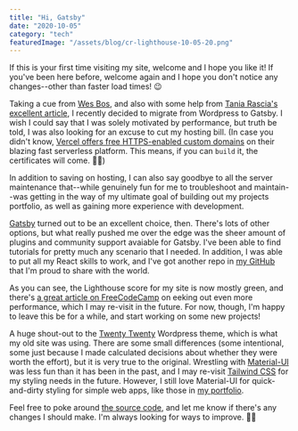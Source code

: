 ```yaml
---
title: "Hi, Gatsby"
date: "2020-10-05"
category: "tech"
featuredImage: "/assets/blog/cr-lighthouse-10-05-20.png"
---
```


If this is your first time visiting my site, welcome and I hope you like it! If you've been here before, welcome again and I hope you don't notice any changes--other than faster load times! 😉

Taking a cue from [Wes Bos](https://wesbos.com/new-wesbos-website/), and also with some help from [Tania Rascia's excellent article](https://www.gatsbyjs.com/blog/2019-03-21-migrating-from-wordpress-to-gatsby/), I recently decided to migrate from Wordpress to Gatsby. I wish I could say that I was solely motivated by performance, but truth be told, I was also looking for an excuse to cut my hosting bill. (In case you didn't know, [Vercel offers free HTTPS-enabled custom domains](https://vercel.com/pricing) on their blazing fast serverless platform. This means, if you can `build` it, the certificates will come. 🙏🏼)

In addition to saving on hosting, I can also say goodbye to all the server maintenance that--while genuinely fun for me to troubleshoot and maintain--was getting in the way of my ultimate goal of building out my projects portfolio, as well as gaining more experience with development.

[Gatsby](https://www.gatsbyjs.com/) turned out to be an excellent choice, then. There's lots of other options, but what really pushed me over the edge was the sheer amount of plugins and community support avaiable for Gatsby. I've been able to find tutorials for pretty much any scenario that I needed. In addition, I was able to put all my React skills to work, and I've got another repo in [my GitHub](https://github.com/claudiorivera) that I'm proud to share with the world.

As you can see, the Lighthouse score for my site is now mostly green, and there's [a great article on FreeCodeCamp](https://www.freecodecamp.org/news/gatsby-perfect-lighthouse-score/) on eeking out even more performance, which I may re-visit in the future. For now, though, I'm happy to leave this be for a while, and start working on some new projects!

A huge shout-out to the [Twenty Twenty](https://wordpress.org/themes/twentytwenty/) Wordpress theme, which is what my old site was using. There are some small differences (some intentional, some just because I made calculated decisions about whether they were worth the effort), but it is very true to the original. Wrestling with [Material-UI](https://material-ui.com/) was less fun than it has been in the past, and I may re-visit [Tailwind CSS](https://tailwindcss.com/) for my styling needs in the future. However, I still love Material-UI for quick-and-dirty styling for simple web apps, like those in [my portfolio](https://www.claudiorivera.com/dev).

Feel free to poke around [the source code](https://github.com/claudiorivera/claudiorivera-com), and let me know if there's any changes I should make. I'm always looking for ways to improve. ✌🏼
